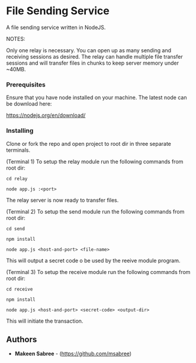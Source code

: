 # File Sending Service

A file sending service written in NodeJS. 

NOTES:

Only one relay is necessary. You can open up as many sending and receiving sessions as desired. The relay can
handle multiple file transfer sessions and will transfer files in chunks to keep server memory under ~40MB.

### Prerequisites

Ensure that you have node installed on your machine. The latest node can be download here:

https://nodejs.org/en/download/

### Installing

Clone or fork the repo and open project to root dir in three separate terminals.


(Terminal 1) 
To setup the relay module run the following commands from root dir:

    cd relay

    node app.js :<port>

The relay server is now ready to transfer files.


(Terminal 2)
To setup the send module run the following commands from root dir:

    cd send

    npm install

    node app.js <host-and-port> <file-name>

This will output a secret code o be used by the reeive module program.


(Terminal 3)
To setup the receive module run the following commands from root dir:

    cd receive

    npm install

    node app.js <host-and-port> <secret-code> <output-dir>

This will initiate the transaction.


## Authors

* **Makeen Sabree** - (https://github.com/msabree)